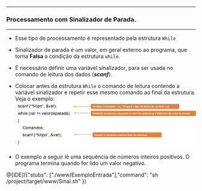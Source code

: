 
---
### Processamento com Sinalizador de Parada.
---
+ Esse tipo de processamento é representado pela estrutura ```While```
+ Sinalizador de parada é um valor, em geral externo ao programa, que torna <b>Falsa</b> a condição da estrutura ```while```. 
+ É necessário definir uma variável sinalizador, para ser usada no comando de leitura dos dados (***scanf***).
+ Colocar antes da estrutura ```While``` o comando de leitura contendo a variável sinalizador e repetir esse mesmo comando ao final da estrutura. Veja o exemplo:
![while](/markdowns/while2.png)

+ O exemplo a seguir lê uma sequência de números inteiros positivos. O programa termina quando for lido um valor negativo.

@[IDE]({"stubs": ["./www/ExemploEntrada"],"command": "sh /project/target/www/Sinal.sh"
})


